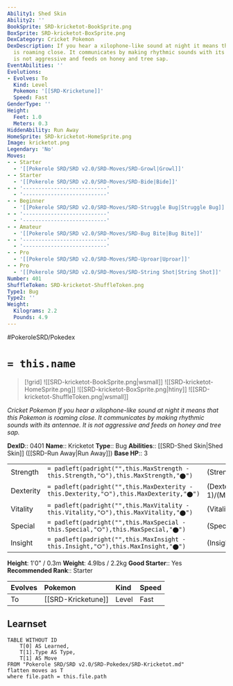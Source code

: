 ```yaml
---
Ability1: Shed Skin
Ability2: ''
BookSprite: SRD-kricketot-BookSprite.png
BoxSprite: SRD-kricketot-BoxSprite.png
DexCategory: Cricket Pokemon
DexDescription: If you hear a xilophone-like sound at night it means that this Pokemon
  is roaming close. It communicates by making rhythmic sounds with its antennae. It
  is not aggressive and feeds on honey and tree sap.
EventAbilities: ''
Evolutions:
- Evolves: To
  Kind: Level
  Pokemon: '[[SRD-Kricketune]]'
  Speed: Fast
GenderType: ''
Height:
  Feet: 1.0
  Meters: 0.3
HiddenAbility: Run Away
HomeSprite: SRD-kricketot-HomeSprite.png
Image: kricketot.png
Legendary: 'No'
Moves:
- - Starter
  - '[[Pokerole SRD/SRD v2.0/SRD-Moves/SRD-Growl|Growl]]'
- - Starter
  - '[[Pokerole SRD/SRD v2.0/SRD-Moves/SRD-Bide|Bide]]'
- - '---------------------------'
  - '---------------------------'
- - Beginner
  - '[[Pokerole SRD/SRD v2.0/SRD-Moves/SRD-Struggle Bug|Struggle Bug]]'
- - '---------------------------'
  - '---------------------------'
- - Amateur
  - '[[Pokerole SRD/SRD v2.0/SRD-Moves/SRD-Bug Bite|Bug Bite]]'
- - '---------------------------'
  - '---------------------------'
- - Pro
  - '[[Pokerole SRD/SRD v2.0/SRD-Moves/SRD-Uproar|Uproar]]'
- - Pro
  - '[[Pokerole SRD/SRD v2.0/SRD-Moves/SRD-String Shot|String Shot]]'
Number: 401
ShuffleToken: SRD-kricketot-ShuffleToken.png
Type1: Bug
Type2: ''
Weight:
  Kilograms: 2.2
  Pounds: 4.9
---
```


#PokeroleSRD/Pokedex

# `= this.name`

> [!grid]
> ![[SRD-kricketot-BookSprite.png|wsmall]]
> ![[SRD-kricketot-HomeSprite.png]]
> ![[SRD-kricketot-BoxSprite.png|htiny]]
> ![[SRD-kricketot-ShuffleToken.png|wsmall]]


*Cricket Pokemon*
*If you hear a xilophone-like sound at night it means that this Pokemon is roaming close. It communicates by making rhythmic sounds with its antennae. It is not aggressive and feeds on honey and tree sap.*

**DexID**:: 0401
**Name**:: Kricketot
**Type**:: Bug
**Abilities**:: [[SRD-Shed Skin|Shed Skin]] ([[SRD-Run Away|Run Away]])
**Base HP**:: 3

|           |                                                                                        |                                          |
| --------- | -------------------------------------------------------------------------------------- | ---------------------------------------- |
| Strength  | `= padleft(padright("",this.MaxStrength - this.Strength,"⭘"),this.MaxStrength,"⬤")`    | (Strength::1)/(MaxStrength::3)   |
| Dexterity | `= padleft(padright("",this.MaxDexterity - this.Dexterity,"⭘"),this.MaxDexterity,"⬤")` | (Dexterity:: 1)/(MaxDexterity::3) |
| Vitality  | `= padleft(padright("",this.MaxVitality - this.Vitality,"⭘"),this.MaxVitality,"⬤")`    | (Vitality::1)/(MaxVitality::3)   |
| Special   | `= padleft(padright("",this.MaxSpecial - this.Special,"⭘"),this.MaxSpecial,"⬤")`       | (Special::1)/(MaxSpecial::3)     |
| Insight   | `= padleft(padright("",this.MaxInsight - this.Insight,"⭘"),this.MaxInsight,"⬤")`       | (Insight::1)/(MaxInsight::3)     |

**Height**: 1'0" / 0.3m
**Weight**: 4.9lbs / 2.2kg
**Good Starter**:: Yes
**Recommended Rank**:: Starter

| Evolves   | Pokemon            | Kind   | Speed   |
|:----------|:-------------------|:-------|:--------|
| To        | [[SRD-Kricketune]] | Level  | Fast    |

## Learnset

```dataview
TABLE WITHOUT ID
    T[0] AS Learned,
    T[1].Type AS Type,
    T[1] AS Move
FROM "Pokerole SRD/SRD v2.0/SRD-Pokedex/SRD-Kricketot.md"
flatten moves as T
where file.path = this.file.path
```
